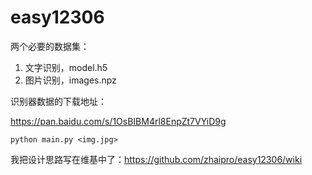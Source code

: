 ﻿# easy12306

两个必要的数据集：

1. 文字识别，model.h5
2. 图片识别，images.npz

识别器数据的下载地址：

https://pan.baidu.com/s/1OsBIBM4rl8EnpZt7VYiD9g

`python main.py <img.jpg>`

我把设计思路写在维基中了：https://github.com/zhaipro/easy12306/wiki
